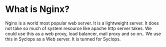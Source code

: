 # What is Nginx? #

 Nginx is a world most popular web server. It is a lightweight server. It does not take so much of system resource like apache http server takes. We could use this as a web proxy, load balancer, mail proxy and so on.. We use this in Syclops as a Web server. It is tunned for Syclops.
